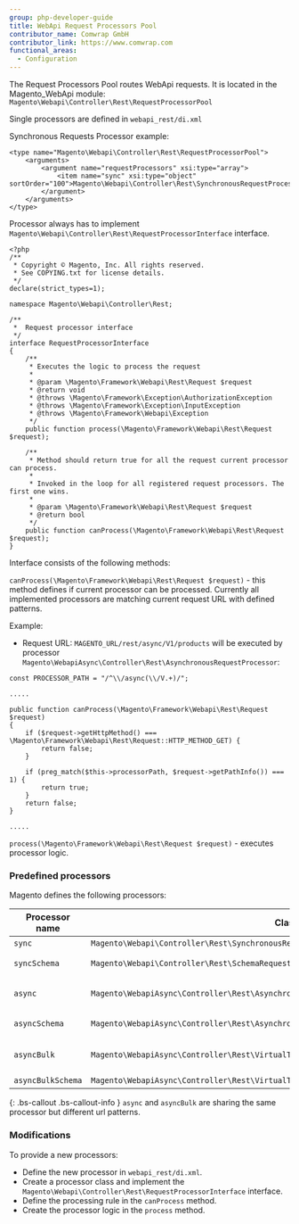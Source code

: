```yaml
---
group: php-developer-guide
title: WebApi Request Processors Pool
contributor_name: Comwrap GmbH
contributor_link: https://www.comwrap.com
functional_areas:
  - Configuration
---
```


The Request Processors Pool routes WebApi requests. It is located in the Magento_WebApi module: `Magento\Webapi\Controller\Rest\RequestProcessorPool`

Single processors are defined in `webapi_rest/di.xml`

Synchronous Requests Processor example:
```
<type name="Magento\Webapi\Controller\Rest\RequestProcessorPool">
    <arguments>
        <argument name="requestProcessors" xsi:type="array">
            <item name="sync" xsi:type="object" sortOrder="100">Magento\Webapi\Controller\Rest\SynchronousRequestProcessor</item>
        </argument>
    </arguments>
</type>
```

Processor always has to implement `Magento\Webapi\Controller\Rest\RequestProcessorInterface` interface.

```
<?php
/**
 * Copyright © Magento, Inc. All rights reserved.
 * See COPYING.txt for license details.
 */
declare(strict_types=1);

namespace Magento\Webapi\Controller\Rest;

/**
 *  Request processor interface
 */
interface RequestProcessorInterface
{
    /**
     * Executes the logic to process the request
     *
     * @param \Magento\Framework\Webapi\Rest\Request $request
     * @return void
     * @throws \Magento\Framework\Exception\AuthorizationException
     * @throws \Magento\Framework\Exception\InputException
     * @throws \Magento\Framework\Webapi\Exception
     */
    public function process(\Magento\Framework\Webapi\Rest\Request $request);

    /**
     * Method should return true for all the request current processor can process.
     *
     * Invoked in the loop for all registered request processors. The first one wins.
     *
     * @param \Magento\Framework\Webapi\Rest\Request $request
     * @return bool
     */
    public function canProcess(\Magento\Framework\Webapi\Rest\Request $request);
}

```

Interface consists of the following methods:

`canProcess(\Magento\Framework\Webapi\Rest\Request $request)` - this method defines if current processor can be processed. Currently all implemented processors are matching current request URL with defined patterns. 

Example:

* Request URL: `MAGENTO_URL/rest/async/V1/products` will be executed by processor `Magento\WebapiAsync\Controller\Rest\AsynchronousRequestProcessor`:
```
const PROCESSOR_PATH = "/^\\/async(\\/V.+)/";

.....

public function canProcess(\Magento\Framework\Webapi\Rest\Request $request)
{
    if ($request->getHttpMethod() === \Magento\Framework\Webapi\Rest\Request::HTTP_METHOD_GET) {
        return false;
    }

    if (preg_match($this->processorPath, $request->getPathInfo()) === 1) {
        return true;
    }
    return false;
}

.....
```

`process(\Magento\Framework\Webapi\Rest\Request $request)` - executes processor logic.


### Predefined processors

Magento defines the following processors: 

Processor name | Class | URL Pattern | Description
--- | --- | --- | ---
`sync` | `Magento\Webapi\Controller\Rest\SynchronousRequestProcessor` | `/^\\/V\\d+/`| Executes the corresponding service contract.
`syncSchema` | `Magento\Webapi\Controller\Rest\SchemaRequestProcessor` | `schema` | Delivers the schema needed for generating Swagger documentation.
`async` | `Magento\WebapiAsync\Controller\Rest\AsynchronousRequestProcessor` | `/^\\/async(\\/V.+)/` | Asynchronous API request. Executes `Magento\AsynchronousOperations\Model\MassSchedule::publishMass` which places a single message in the queue.
`asyncSchema` | `Magento\WebapiAsync\Controller\Rest\AsynchronousSchemaRequestProcessor` | `async/schema` | Delivers the schema needed for generating Swagger dcoumentation for asynchronous endpoints.
`asyncBulk` | `Magento\WebapiAsync\Controller\Rest\VirtualType\AsynchronousBulkRequestProcessor` | `/^\\/async\/bulk(\\/V.+)/` | Bulk API request. Executes `Magento\AsynchronousOperations\Model\MassSchedule::publishMass`, which places multiple messages in the queue.
`asyncBulkSchema` | `Magento\WebapiAsync\Controller\Rest\VirtualType\AsynchronousBulkSchemaRequestProcessor` | `async/bulk/schema` | Currently not used. Reserved to future use.

{: .bs-callout .bs-callout-info }
`async` and `asyncBulk` are sharing the same processor but different url patterns.

### Modifications

To provide a new processors: 

* Define the new processor in `webapi_rest/di.xml`.
* Create a processor class and implement the `Magento\Webapi\Controller\Rest\RequestProcessorInterface` interface.
* Define the processing rule in the `canProcess` method.
* Create the processor logic in the `process` method.
